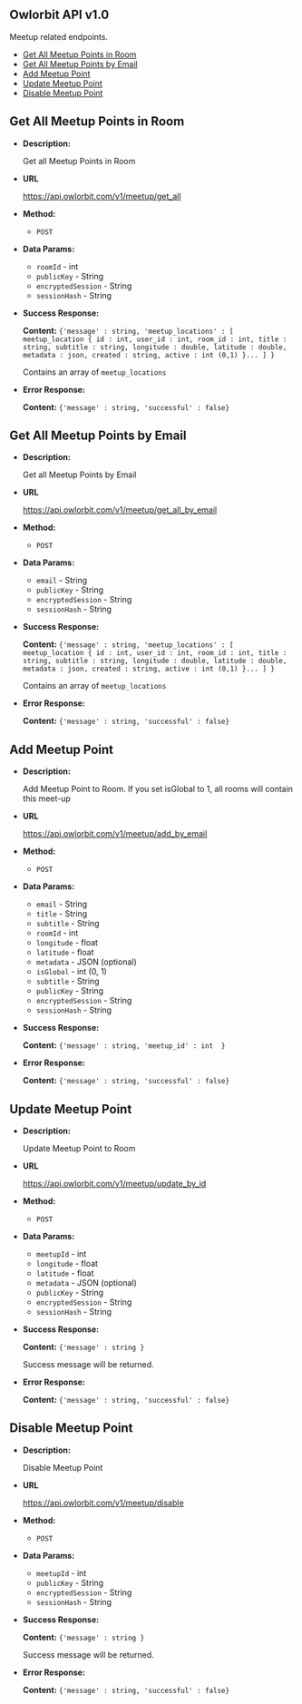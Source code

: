 **Owlorbit API v1.0**
----

Meetup related endpoints.


- [Get All Meetup Points in Room](#get-all-meetup-points-in-room)
- [Get All Meetup Points by Email](#get-all-meetup-points-by-email)
- [Add Meetup Point](#add-meetup-point)
- [Update Meetup Point](#update-meetup-point)
- [Disable Meetup Point](#disable-meetup-point)

## Get All Meetup Points in Room

* **Description:**
  
  Get all Meetup Points in Room

* **URL**

  <https://api.owlorbit.com/v1/meetup/get_all>

* **Method:**

  * `POST`
  
* **Data Params:**

  * `roomId` - int <br/>
  * `publicKey` - String <br/>
  * `encryptedSession` - String <br/>
  * `sessionHash` - String



* **Success Response:**

   **Content:** `{'message' : string,
        'meetup_locations' : [  meetup_location { id : int, user_id : int, room_id : int, title : string, subtitle : string, longitude : double, latitude : double, metadata : json, created : string, active : int (0,1) }... ] }`

  Contains an array of `meetup_locations`

 
* **Error Response:**

    **Content:** `{'message' : string,
        'successful' : false}`    

## Get All Meetup Points by Email

* **Description:**
  
  Get all Meetup Points by Email

* **URL**

  <https://api.owlorbit.com/v1/meetup/get_all_by_email>

* **Method:**

  * `POST`
  
* **Data Params:**

  * `email` - String <br/>
  * `publicKey` - String <br/>
  * `encryptedSession` - String <br/>
  * `sessionHash` - String



* **Success Response:**

   **Content:** `{'message' : string,
        'meetup_locations' : [  meetup_location { id : int, user_id : int, room_id : int, title : string, subtitle : string, longitude : double, latitude : double, metadata : json, created : string, active : int (0,1) }... ] }`

  Contains an array of `meetup_locations`

 
* **Error Response:**

    **Content:** `{'message' : string,
        'successful' : false}` 

## Add Meetup Point

* **Description:**
  
  Add Meetup Point to Room.  If you set isGlobal to 1, all rooms will contain this meet-up

* **URL**

  <https://api.owlorbit.com/v1/meetup/add_by_email>

* **Method:**

  * `POST`
  
* **Data Params:**

  * `email` - String <br/>
  * `title` - String <br/>
  * `subtitle` - String <br/>
  * `roomId` - int <br/>  
  * `longitude` - float <br/>    
  * `latitude` - float <br/>      
  * `metadata` - JSON (optional) <br/>  
  * `isGlobal` - int (0, 1) <br/>    
  * `subtitle` - String <br/>  
  * `publicKey` - String <br/>
  * `encryptedSession` - String <br/>
  * `sessionHash` - String



* **Success Response:**

   **Content:** `{'message' : string,
        'meetup_id' : int  }`

  
* **Error Response:**

    **Content:** `{'message' : string,
        'successful' : false}`

## Update Meetup Point

* **Description:**
  
  Update Meetup Point to Room

* **URL**

  <https://api.owlorbit.com/v1/meetup/update_by_id>

* **Method:**

  * `POST`
  
* **Data Params:**
  
  * `meetupId` - int <br/> 
  * `longitude` - float <br/>    
  * `latitude` - float <br/>      
  * `metadata` - JSON (optional) <br/>    
  * `publicKey` - String <br/>
  * `encryptedSession` - String <br/>
  * `sessionHash` - String



* **Success Response:**

   **Content:** `{'message' : string }`

   Success message will be returned.

  
* **Error Response:**

    **Content:** `{'message' : string,
        'successful' : false}`              


## Disable Meetup Point

* **Description:**
  
  Disable Meetup Point

* **URL**

  <https://api.owlorbit.com/v1/meetup/disable>

* **Method:**

  * `POST`
  
* **Data Params:**
  
  * `meetupId` - int <br/> 
  * `publicKey` - String <br/>
  * `encryptedSession` - String <br/>
  * `sessionHash` - String



* **Success Response:**

   **Content:** `{'message' : string }`

   Success message will be returned.

  
* **Error Response:**

    **Content:** `{'message' : string,
        'successful' : false}`              
